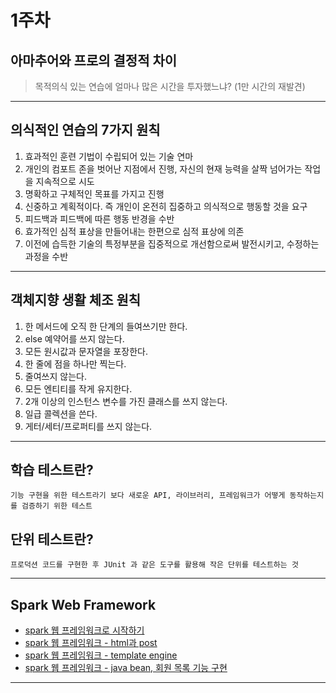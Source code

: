 # 1주차

## 아마추어와 프로의 결정적 차이
> 목적의식 있는 연습에 얼마나 많은 시간을 투자했느냐? (1만 시간의 재발견)

---

## 의식적인 연습의 7가지 원칙
1. 효과적인 훈련 기법이 수립되어 있는 기술 연마
2. 개인의 컴포트 존을 벗어난 지점에서 진행, 자신의 현재 능력을 살짝 넘어가는 작업을 지속적으로 시도
3. 명확하고 구체적인 목표를 가지고 진행
4. 신중하고 계획적이다. 즉 개인이 온전히 집중하고 의식적으로 행동할 것을 요구
5. 피드백과 피드백에 따른 행동 반경을 수반
6. 효가적인 심적 표상을 만들어내는 한편으로 심적 표상에 의존
7. 이전에 습득한 기술의 특정부분을 집중적으로 개선함으로써 발전시키고, 수정하는 과정을 수반

---

## 객체지향 생활 체조 원칙
1. 한 메서드에 오직 한 단계의 들여쓰기만 한다.
2. else 예약어를 쓰지 않는다.
3. 모든 원시값과 문자열을 포장한다.
4. 한 줄에 점을 하나만 찍는다.
5. 줄여쓰지 않는다.
6. 모든 엔티티를 작게 유지한다.
7. 2개 이상의 인스턴스 변수를 가진 클래스를 쓰지 않는다.
8. 일급 콜렉션을 쓴다.
9. 게터/세터/프로퍼티를 쓰지 않는다.

---

## 학습 테스트란?
~~~
기능 구현을 위한 테스트라기 보다 새로운 API, 라이브러리, 프레임워크가 어떻게 동작하는지를 검증하기 위한 테스트
~~~

## 단위 테스트란?
~~~
프로덕션 코드를 구현한 후 JUnit 과 같은 도구를 활용해 작은 단위를 테스트하는 것
~~~

---

## Spark Web Framework
- [spark 웹 프레임워크로 시작하기](https://www.youtube.com/watch?v=bzgREaiJ6_E&feature=youtu.be)
- [spark 웹 프레임워크 - html과 post](https://www.youtube.com/watch?v=7hyvWAB_2HY&feature=youtu.be)
- [spark 웹 프레임워크 - template engine](https://www.youtube.com/watch?v=FAjDHERF5to&feature=youtu.be)
- [spark 웹 프레임워크 - java bean, 회원 목록 기능 구현](https://www.youtube.com/watch?v=2t22XmZj2kk&feature=youtu.be)

---